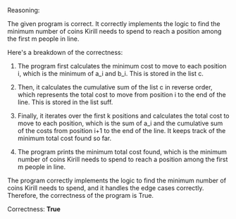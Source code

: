 Reasoning:

The given program is correct. It correctly implements the logic to find the minimum number of coins Kirill needs to spend to reach a position among the first m people in line.

Here's a breakdown of the correctness:

1. The program first calculates the minimum cost to move to each position i, which is the minimum of a_i and b_i. This is stored in the list c.

2. Then, it calculates the cumulative sum of the list c in reverse order, which represents the total cost to move from position i to the end of the line. This is stored in the list suff.

3. Finally, it iterates over the first k positions and calculates the total cost to move to each position, which is the sum of a_i and the cumulative sum of the costs from position i+1 to the end of the line. It keeps track of the minimum total cost found so far.

4. The program prints the minimum total cost found, which is the minimum number of coins Kirill needs to spend to reach a position among the first m people in line.

The program correctly implements the logic to find the minimum number of coins Kirill needs to spend, and it handles the edge cases correctly. Therefore, the correctness of the program is True.

Correctness: **True**